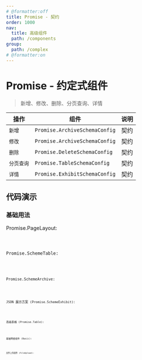 ```yaml
---
# @formatter:off
title: Promise - 契约
order: 1000
nav:
  title: 高级组件
  path: /components
group:
  path: /complex
# @formatter:on
---
```


# Promise - 约定式组件

> 新增、修改、删除、分页查询、详情

| 操作       | 组件                          | 说明 |
| ---------- | ----------------------------- | ---- |
| `新增`     | `Promise.ArchiveSchemaConfig` | 契约 |
| `修改`     | `Promise.ArchiveSchemaConfig` | 契约 |
| `删除`     | `Promise.DeleteSchemaConfig`  | 契约 |
| `分页查询` | `Promise.TableSchemaConfig`   | 契约 |
| `详情`     | `Promise.ExhibitSchemaConfig` | 契约 |

## 代码演示

### 基础用法

Promise.PageLayout:

<code src="./demos/page-layout.tsx"  background="#f0f2f5" transform="true" iframe />

Promise.SchemeTable:

<code src="./demos/scheme-table.tsx"  background="#f0f2f5" />

Promise.SchemeArchive:

<code src="./demos/scheme-archive.tsx"  background="#f0f2f5" />

JSON 展示方案 (Promise.SchemeExhibit):

<code src="./demos/scheme-exhibit.tsx"  background="#f0f2f5" />

高级表格 (Promise.Table):

<code src="./demos/table.tsx"  background="#f0f2f5" />

基础网络组件 (Basic):

<code src="./demos/basic.tsx"  background="#f0f2f5" />

文件上传组件 (FileUpload):

<code src="./demos/file-upload.tsx"  background="#f0f2f5" />

